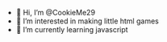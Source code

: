 - 👋 Hi, I’m @CookieMe29
- 👀 I’m interested in making little html games
- 🌱 I’m currently learning javascript

<!---
CookieMe29/CookieMe29 is a ✨ special ✨ repository because its `README.md` (this file) appears on your GitHub profile.
You can click the Preview link to take a look at your changes.
--->
